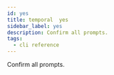 ```yaml
---
id: yes
title: temporal  yes
sidebar_label: yes
description: Confirm all prompts.
tags:
  - cli reference
---
```


Confirm all prompts.
